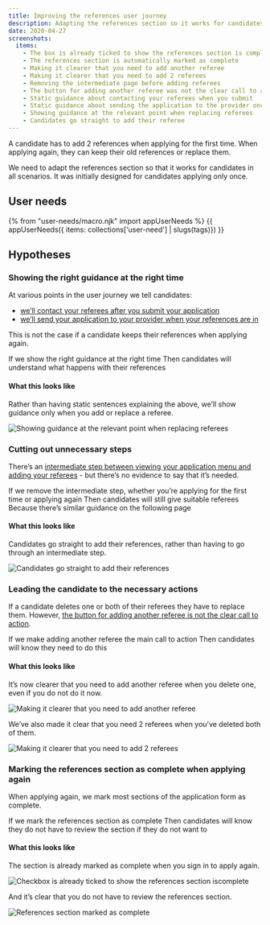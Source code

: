 ```yaml
---
title: Improving the references user journey
description: Adapting the references section so it works for candidates applying for the first time and for candidates applying again.
date: 2020-04-27
screenshots:
  items:
    - The box is already ticked to show the references section is complete
    - The references section is automatically marked as complete
    - Making it clearer that you need to add another referee
    - Making it clearer that you need to add 2 referees
    - Removing the intermediate page before adding referees
    - The button for adding another referee was not the clear call to action
    - Static guidance about contacting your referees when you submit
    - Static guidance about sending the application to the provider once the references are in
    - Showing guidance at the relevant point when replacing referees
    - Candidates go straight to add their referee
---
```


A candidate has to add 2 references when applying for the first time. When applying again, they can keep their old references or replace them.

We need to adapt the references section so that it works for candidates in all scenarios. It was initially designed for candidates applying only once.

## User needs

{% from "user-needs/macro.njk" import appUserNeeds %}
{{ appUserNeeds({ items: collections['user-need'] | slugs(tags)}) }}

## Hypotheses

### Showing the right guidance at the right time

At various points in the user journey we tell candidates:

* [we’ll contact your referees after you submit your application](/apply-for-teacher-training/improving-the-references-user-journey#static-guidance-about-contacting-your-referees-when-you-submit)
* [we’ll send your application to your provider when your references are in](/apply-for-teacher-training/improving-the-references-user-journey#static-guidance-about-sending-the-application-to-the-provider-once-the-references-are-in)

This is not the case if a candidate keeps their references when applying again.

If we show the right guidance at the right time
Then candidates will understand what happens with their references

#### What this looks like

Rather than having static sentences explaining the above, we’ll show guidance only when you add or replace a referee.

![Showing guidance at the relevant point when replacing referees](showing-guidance-at-the-relevant-point-when-replacing-referees.png)

### Cutting out unnecessary steps

There’s an [intermediate step between viewing your application menu and adding your referees](/apply-for-teacher-training/improving-the-references-user-journey#removing-the-intermediate-page-before-adding-referees) - but there’s no evidence to say that it’s needed.

If we remove the intermediate step, whether you’re applying for the first time or applying again
Then candidates will still give suitable referees
Because there’s similar guidance on the following page

#### What this looks like

Candidates go straight to add their references, rather than having to go through an intermediate step.

![Candidates go straight to add their references](candidates-go-straight-to-add-their-referee.png)

### Leading the candidate to the necessary actions

If a candidate deletes one or both of their referees they have to replace them. However, [the button for adding another referee is not the clear call to action](/apply-for-teacher-training/improving-the-references-user-journey#the-button-for-adding-another-referee-was-not-the-clear-call-to-action).

If we make adding another referee the main call to action
Then candidates will know they need to do this

#### What this looks like

It’s now clearer that you need to add another referee when you delete one, even if you do not do it now.

![Making it clearer that you need to add another referee](making-it-clearer-that-you-need-to-add-another-referee.png)

We’ve also made it clear that you need 2 referees when you’ve deleted both of them.

![Making it clearer that you need to add 2 referees](making-it-clearer-that-you-need-to-add-2-referees.png)

### Marking the references section as complete when applying again

When applying again, we mark most sections of the application form as complete.

If we mark the references section as complete
Then candidates will know they do not have to review the section if they do not want to

#### What this looks like

The section is already marked as complete when you sign in to apply again.

![Checkbox is already ticked to show the references section iscomplete](the-box-is-already-ticked-to-show-the-references-section-is-complete.png)

And it’s clear that you do not have to review the references section.

![References section marked as complete](the-references-section-is-automatically-marked-as-complete.png)
